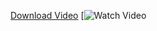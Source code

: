 [Download Video]("C:\Users\highd\Downloads\videofor_challenge5.mp4")
[![Watch Video]("C:\Users\highd\Downloads\videofor_challenge5.mp4")

